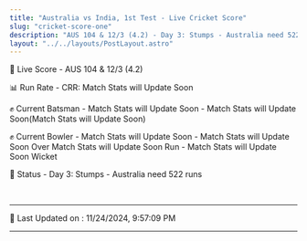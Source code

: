 ```yaml
---
title: "Australia vs India, 1st Test - Live Cricket Score"
slug: "cricket-score-one"
description: "AUS 104 & 12/3 (4.2) - Day 3: Stumps - Australia need 522 runs."
layout: "../../layouts/PostLayout.astro"
---
```


🔴 Live Score - AUS 104 & 12/3 (4.2)  

📊 Run Rate - CRR: Match Stats will Update Soon  

✊ Current Batsman - Match Stats will Update Soon - Match Stats will Update Soon(Match Stats will Update Soon)  

✊ Current Bowler - Match Stats will Update Soon - Match Stats will Update Soon Over Match Stats will Update Soon Run - Match Stats will Update Soon Wicket  

📑 Status - Day 3: Stumps - Australia need 522 runs

<br />

***

📝 Last Updated on : 11/24/2024, 9:57:09 PM

***


